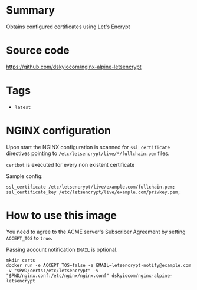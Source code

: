 # Summary

Obtains configured certificates using Let's Encrypt

# Source code

https://github.com/dskyiocom/nginx-alpine-letsencrypt

# Tags

- `latest`

# NGINX configuration

Upon start the NGINX configuration is scanned for `ssl_certificate` directives pointing to `/etc/letsencrypt/live/*/fullchain.pem` files.

`certbot` is executed for every non existent certificate

Sample config:
```
ssl_certificate /etc/letsencrypt/live/example.com/fullchain.pem;
ssl_certificate_key /etc/letsencrypt/live/example.com/privkey.pem;
```

# How to use this image

You need to agree to the ACME server's Subscriber Agreement by setting `ACCEPT_TOS` to `true`.

Passing account notification `EMAIL` is optional.

```console
mkdir certs
docker run -e ACCEPT_TOS=false -e EMAIL=letsencrypt-notify@example.com -v "$PWD/certs:/etc/letsencrypt" -v "$PWD/nginx.conf:/etc/nginx/nginx.conf" dskyiocom/nginx-alpine-letsencrypt
```
